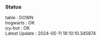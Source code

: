 ### Status


table : DOWN  
hogwarts : OK  
icy-bot : OK  
Latest Update : 2024-05-11 18:10:10.345874
